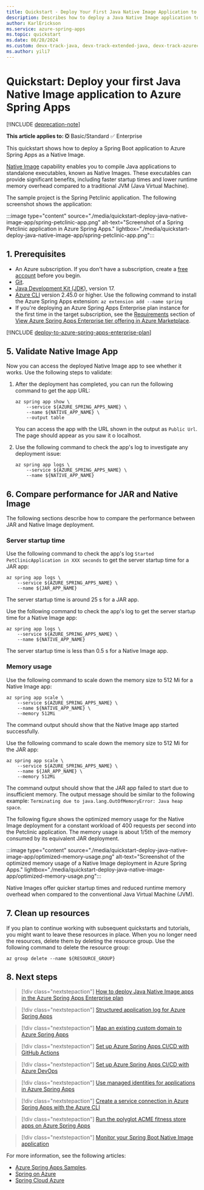 ```yaml
---
title: Quickstart - Deploy Your First Java Native Image Application to Azure Spring Apps
description: Describes how to deploy a Java Native Image application to Azure Spring Apps.
author: KarlErickson
ms.service: azure-spring-apps
ms.topic: quickstart
ms.date: 08/28/2024
ms.custom: devx-track-java, devx-track-extended-java, devx-track-azurecli, mode-other, engagement-fy23, references_regions
ms.author: yili7
---
```


# Quickstart: Deploy your first Java Native Image application to Azure Spring Apps

[!INCLUDE [deprecation-note](../includes/deprecation-note.md)]

**This article applies to:** ❎ Basic/Standard ✅ Enterprise

This quickstart shows how to deploy a Spring Boot application to Azure Spring Apps as a Native Image.

[Native Image](https://www.graalvm.org/latest/reference-manual/native-image/) capability enables you to compile Java applications to standalone executables, known as Native Images. These executables can provide significant benefits, including faster startup times and lower runtime memory overhead compared to a traditional JVM (Java Virtual Machine).

The sample project is the Spring Petclinic application. The following screenshot shows the application:

:::image type="content" source="./media/quickstart-deploy-java-native-image-app/spring-petclinic-app.png" alt-text="Screenshot of a Spring Petclinic application in Azure Spring Apps." lightbox="./media/quickstart-deploy-java-native-image-app/spring-petclinic-app.png":::

## 1. Prerequisites

- An Azure subscription. If you don't have a subscription, create a [free account](https://azure.microsoft.com/free/) before you begin.
- [Git](https://git-scm.com/downloads).
- [Java Development Kit (JDK)](/java/azure/jdk/), version 17.
- [Azure CLI](/cli/azure/install-azure-cli) version 2.45.0 or higher. Use the following command to install the Azure Spring Apps extension: `az extension add --name spring`
- If you're deploying an Azure Spring Apps Enterprise plan instance for the first time in the target subscription, see the [Requirements](./how-to-enterprise-marketplace-offer.md#requirements) section of [View Azure Spring Apps Enterprise tier offering in Azure Marketplace](./how-to-enterprise-marketplace-offer.md).

[!INCLUDE [deploy-to-azure-spring-apps-enterprise-plan](includes/quickstart-deploy-java-native-image-app/deploy-enterprise-plan.md)]

## 5. Validate Native Image App

Now you can access the deployed Native Image app to see whether it works. Use the following steps to validate:

1. After the deployment has completed, you can run the following command to get the app URL:

   ```azurecli
   az spring app show \
       --service ${AZURE_SPRING_APPS_NAME} \
       --name ${NATIVE_APP_NAME} \
       --output table
   ```

   You can access the app with the URL shown in the output as `Public Url`. The page should appear as you saw it o localhost.

1. Use the following command to check the app's log to investigate any deployment issue:

   ```azurecli
   az spring app logs \
       --service ${AZURE_SPRING_APPS_NAME} \
       --name ${NATIVE_APP_NAME}
   ```

## 6. Compare performance for JAR and Native Image

The following sections describe how to compare the performance between JAR and Native Image deployment.

### Server startup time

Use the following command to check the app's log `Started PetClinicApplication in XXX seconds` to get the server startup time for a JAR app:

```azurecli
az spring app logs \
    --service ${AZURE_SPRING_APPS_NAME} \
    --name ${JAR_APP_NAME}
```

The server startup time is around 25 s for a JAR app.

Use the following command to check the app's log to get the server startup time for a Native Image app:

```azurecli
az spring app logs \
    --service ${AZURE_SPRING_APPS_NAME} \
    --name ${NATIVE_APP_NAME}
```

The server startup time is less than 0.5 s for a Native Image app.

### Memory usage

Use the following command to scale down the memory size to 512 Mi for a Native Image app:

```azurecli
az spring app scale \
    --service ${AZURE_SPRING_APPS_NAME} \
    --name ${NATIVE_APP_NAME} \
    --memory 512Mi
```

The command output should show that the Native Image app started successfully.

Use the following command to scale down the memory size to 512 Mi for the JAR app:

```azurecli
az spring app scale \
    --service ${AZURE_SPRING_APPS_NAME} \
    --name ${JAR_APP_NAME} \
    --memory 512Mi
```

The command output should show that the JAR app failed to start due to insufficient memory. The output message should be similar to the following example: `Terminating due to java.lang.OutOfMemoryError: Java heap space`.

The following figure shows the optimized memory usage for the Native Image deployment for a constant workload of 400 requests per second into the Petclinic application. The memory usage is about 1/5th of the memory consumed by its equivalent JAR deployment.

:::image type="content" source="./media/quickstart-deploy-java-native-image-app/optimized-memory-usage.png" alt-text="Screenshot of the optimized memory usage of a Native Image deployment in Azure Spring Apps." lightbox="./media/quickstart-deploy-java-native-image-app/optimized-memory-usage.png":::

Native Images offer quicker startup times and reduced runtime memory overhead when compared to the conventional Java Virtual Machine (JVM).

## 7. Clean up resources

If you plan to continue working with subsequent quickstarts and tutorials, you might want to leave these resources in place. When you no longer need the resources, delete them by deleting the resource group. Use the following command to delete the resource group:

```azurecli
az group delete --name ${RESOURCE_GROUP}
```

## 8. Next steps

> [!div class="nextstepaction"]
> [How to deploy Java Native Image apps in the Azure Spring Apps Enterprise plan](./how-to-enterprise-deploy-polyglot-apps.md#deploy-java-native-image-applications-preview)

> [!div class="nextstepaction"]
> [Structured application log for Azure Spring Apps](../basic-standard/structured-app-log.md?toc=/azure/spring-apps/enterprise/toc.json&bc=/azure/spring-apps/enterprise/breadcrumb/toc.json)

> [!div class="nextstepaction"]
> [Map an existing custom domain to Azure Spring Apps](../basic-standard/how-to-custom-domain.md?toc=/azure/spring-apps/enterprise/toc.json&bc=/azure/spring-apps/enterprise/breadcrumb/toc.json)

> [!div class="nextstepaction"]
> [Set up Azure Spring Apps CI/CD with GitHub Actions](../basic-standard/how-to-github-actions.md?toc=/azure/spring-apps/enterprise/toc.json&bc=/azure/spring-apps/enterprise/breadcrumb/toc.json)

> [!div class="nextstepaction"]
> [Set up Azure Spring Apps CI/CD with Azure DevOps](../basic-standard/how-to-cicd.md?toc=/azure/spring-apps/enterprise/toc.json&bc=/azure/spring-apps/enterprise/breadcrumb/toc.json)

> [!div class="nextstepaction"]
> [Use managed identities for applications in Azure Spring Apps](../basic-standard/how-to-use-managed-identities.md?toc=/azure/spring-apps/enterprise/toc.json&bc=/azure/spring-apps/enterprise/breadcrumb/toc.json)

> [!div class="nextstepaction"]
> [Create a service connection in Azure Spring Apps with the Azure CLI](../../service-connector/quickstart-cli-spring-cloud-connection.md)

> [!div class="nextstepaction"]
> [Run the polyglot ACME fitness store apps on Azure Spring Apps](./quickstart-sample-app-acme-fitness-store-introduction.md)

> [!div class="nextstepaction"]
> [Monitor your Spring Boot Native Image application](https://aka.ms/AzMonSpringNative)

For more information, see the following articles:

- [Azure Spring Apps Samples](https://github.com/Azure-Samples/azure-spring-apps-samples).
- [Spring on Azure](/azure/developer/java/spring/)
- [Spring Cloud Azure](/azure/developer/java/spring-framework/)
